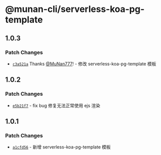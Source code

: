 # @munan-cli/serverless-koa-pg-template

## 1.0.3

### Patch Changes

- [`c3a521a`](https://github.com/MuNan777/munan-cli/commit/c3a521a5f7c6d88e171957956cd4642384eb2691) Thanks [@MuNan777](https://github.com/MuNan777)! - 修改 serverless-koa-pg-template 模板

## 1.0.2

### Patch Changes

- [`e5b21f7`](https://github.com/MuNan777/munan-cli/commit/e5b21f7692d3ecfbd97d6a485ac8c308704c9afa) - fix bug 修复无法正常使用 ejs 渲染

## 1.0.1

### Patch Changes

- [`a1cfd56`](https://github.com/MuNan777/munan-cli/commit/a1cfd56e31d886734cc13afa6829c351804c94d9) - 新增 serverless-koa-pg-template 模板

